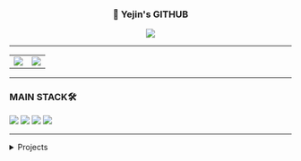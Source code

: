 <div align="center">

### 🙌 Yejin's GITHUB

<a href="https://velog.io/@yeddong/posts/">
  <img src="https://img.shields.io/badge/yeddong.log-3DDC84?style=badge&logo=Velog&logoColor=white"/>
</a>

</div>

---

<table>
<tr>
  <td>

<!-- Most Used Languages -->
<img src="https://github-readme-stats.vercel.app/api/top-langs/?username=dpwls8984&theme=transparent&layout=compact&langs_count=10"/>

</td>
  <td>

<!-- GitHub Stats -->
<img src="https://github-readme-stats.vercel.app/api?username=dpwls8984&show_icons=true&include_all_commits=true&theme=transparent" />

</td>
</tr>
</table>

---

### MAIN STACK🛠️

<img src="https://img.shields.io/badge/Spring Boot-6DB33F?style=for-the-badge&logo=Spring&logoColor=white"/>
<img src="https://img.shields.io/badge/Java-DD6620?style=for-the-badge&logo=Java&logoColor=white"/>
<img src="https://img.shields.io/badge/Python-3776AB?style=for-the-badge&logo=Python&logoColor=white"/>
<img src="https://img.shields.io/badge/MySQL-4479A1?style=for-the-badge&logo=MySQL&logoColor=white"/>

---

<details>
<summary>Projects</summary>
<div markdown="1">

|기간|프로젝트|소개|바로가기|
|:-:|:-|:-|:-:|
|<sub>2025.01</sub> | **Scheduly** | 에브리타임 API를 활용한 개인 맞춤 대학 시간표 추천 웹앱 | [🔗Github](https://github.com/Scheduly-CESCO/BE) &nbsp; [최종발표자료.pdf](https://github.com/user-attachments/files/21301844/-B4.-.-.pdf)|
|<sub>2024.11</sub> | **Connect** | 은둔형 청년 대상 사회 적응 서비스 웹앱 | [🔗Github](https://github.com/Connect-GBT/Connect) &nbsp; [최종발표자료.pdf](https://github.com/user-attachments/files/21301863/-.pdf)|
|<sub>2024.11</sub> | N/A | LoL 프로게이머 경기에서 승리 시 라인별 킬 관여율 분석 | [🔗Github](https://github.com/dpwls8984/BigData_24-2) &nbsp; [발표자료.pdf](https://github.com/user-attachments/files/21301904/-._202000818-.1.pdf)|
|<sub>2024.09</sub> | N/A | 행성 데이터 시각화를 위한 웹사이트 개발 프로젝트 |  |
|<sub>2024.03</sub> | N/A | CT 스캔 사진을 활용한 간 종양 분할 프로젝트 |[CS509_Final.pdf](https://github.com/user-attachments/files/21301758/CS509_liver_seg.pdf)|
|<sub>2024.10</sub> | N/A | 머신러닝 기반 음식 배달 시간 예측 프로젝트 |  |

</div>
</details>
